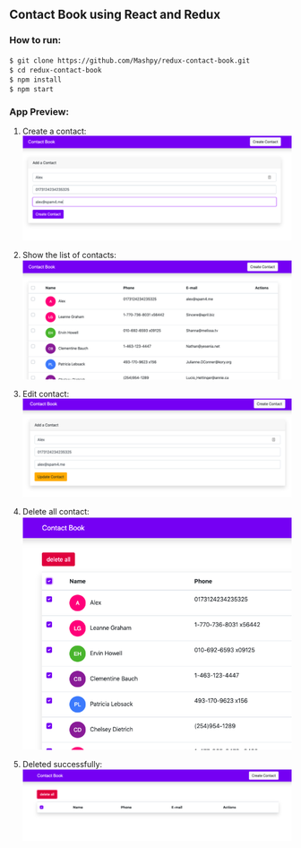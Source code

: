 Contact Book using React and Redux
---------------
### How to run:
`$ git clone https://github.com/Mashpy/redux-contact-book.git`  
`$ cd redux-contact-book`  
`$ npm install`  
`$ npm start`  

### App Preview:

1. Create a contact:  
![alt text](https://github.com/Mashpy/redux-contact-book/blob/master/src/markdown_images/1.png?raw=true)

2. Show the list of contacts:  
![alt text](https://github.com/Mashpy/redux-contact-book/blob/master/src/markdown_images/2.png?raw=true)

3. Edit contact:  
![alt text](https://github.com/Mashpy/redux-contact-book/blob/master/src/markdown_images/3.png?raw=true)

4. Delete all contact:  
![alt text](https://github.com/Mashpy/redux-contact-book/blob/master/src/markdown_images/4.png?raw=true)

5. Deleted successfully:  
![alt text](https://github.com/Mashpy/redux-contact-book/blob/master/src/markdown_images/5.png?raw=true)
